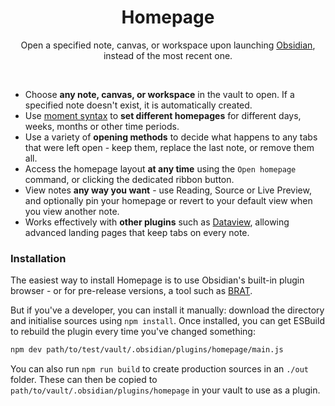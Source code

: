 <h1 align="center">Homepage</h1>
<p align="center">Open a specified note, canvas, or workspace upon launching <a href="https://obsidian.md">Obsidian</a>, instead of the most recent one.</p>
<br>

* Choose **any note, canvas, or workspace** in the vault to open. If a specified note doesn't exist, it is automatically created.
* Use [moment syntax](https://momentjs.com/docs/#/displaying/format/) to **set different homepages** for different  days, weeks, months or other time periods.
* Use a variety of **opening methods** to decide what happens to any tabs that were left open - keep them, replace the last note, or remove them all.
* Access the homepage layout **at any time** using the `Open homepage` command, or clicking the dedicated ribbon button.
* View notes **any way you want** - use Reading, Source or Live Preview, and optionally pin your homepage or revert to your default view when you view another note.
* Works effectively with **other plugins** such as [Dataview](https://github.com/blacksmithgu/obsidian-dataview), allowing advanced landing pages that keep tabs on every note.

### Installation

The easiest way to install Homepage is to use Obsidian's built-in plugin browser - or for pre-release versions, a tool such as [BRAT](https://github.com/TfTHacker/obsidian42-brat).

But if you've a developer, you can install it manually: download the directory and initialise sources using `npm install`. Once installed, you can get ESBuild to rebuild the plugin every time you've changed something:

```bash
npm dev path/to/test/vault/.obsidian/plugins/homepage/main.js
```

You can also run `npm run build` to create production sources in an `./out` folder. These can then be copied to `path/to/vault/.obsidian/plugins/homepage` in your vault to use as a plugin.